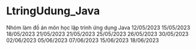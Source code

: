 # LtringUdung_Java
Nhóm làm đồ án môn học lập trình ứng dụng Java
12/05/2023 
15/05/2023
18/05/2023
21/05/2023
21/05/2023
25/05/2023
26/05/2023
30/05/2023
02/06/2023
05/06/2023
07/06/2023
15/06/2023
18/06/2023
